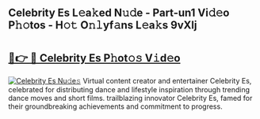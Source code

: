 ## Celebrity Es L𝚎a𝚔ed N𝚞𝚍e - Part-un1 Vi𝚍𝚎o P𝚑𝚘tos - H𝚘𝚝 O𝚗𝚕yf𝚊ns L𝚎a𝚔s 9vXlj

# <h2><a href="http://kf4dfg.oniu.top/?m=Celebrity+Es">🔗👉 🔴 Celebrity Es P𝚑ot𝚘𝚜 V𝚒d𝚎o</a></h2>

[![Celebrity Es Nu𝚍e𝚜](https://i.imgur.com/0qMVB7G.gif)](http://kf4dfg.oniu.top/?m=Celebrity+Es)
Virtual content creator and entertainer Celebrity Es, celebrated for distributing dance and lifestyle inspiration through trending dance moves and short films. trailblazing innovator Celebrity Es, famed for their groundbreaking achievements and commitment to progress.  
